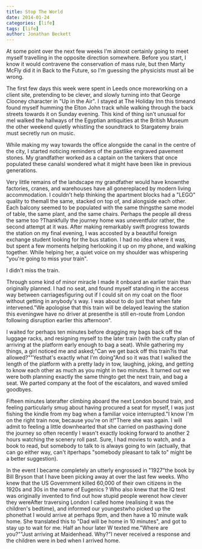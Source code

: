 ```yaml
---
title: Stop The World
date: 2014-01-24
categories: [life]
tags: [life]
author: Jonathan Beckett
---
```


At some point over the next few weeks I'm almost certainly going to meet myself travelling in the opposite direction somewhere. Before you start, I know it would contravene the conservation of mass rule, but then Marty McFly did it in Back to the Future, so I'm guessing the physicists must all be wrong.

The first few days this week were spent in Leeds once moreworking on a client site, pretending to be clever, and slowly turning into that George Clooney character in "Up in the Air". I stayed at The Holiday Inn this timeand found myself humming the Elton John track while walking through the back streets towards it on Sunday evening. This kind of thing isn't unusual for meI walked the hallways of the Egyptian antiquities at the British Museum the other weekend quietly whistling the soundtrack to Stargatemy brain must secretly run on music.

While making my way towards the office alongside the canal in the centre of the city, I started noticing reminders of the pastlike engraved pavement stones. My grandfather worked as a captain on the tankers that once populated these canalsI wondered what it might have been like in previous generations.

Very little remains of the landscape my grandfather would have knownthe factories, cranes, and warehouses have all gonereplaced by modern living accommodation. I couldn't help thinking the apartment blocks had a "LEGO" quality to themall the same, stacked on top of, and alongside each other. Each balcony seemed to be populated with the same thingsthe same model of table, the same plant, and the same chairs. Perhaps the people all dress the same too ?Thankfully the journey home was uneventfulor rather, the second attempt at it was. After making remarkably swift progress towards the station on my final evening, I was accosted by a beautiful foreign exchange student looking for the bus station. I had no idea where it was, but spent a few moments helping herlooking it up on my phone, and walking together. While helping her, a quiet voice on my shoulder was whispering "you're going to miss your train".

I didn't miss the train.

Through some kind of minor miracle I made it onboard an earlier train than originally planned. I had no seat, and found myself standing in the access way between carriagesfiguring out if I could sit on my coat on the floor without getting in anybody's way. I was about to do just that when fate intervened."We apologise that this train will be delayed leaving the station this eveningwe have no driver at presenthe is still en-route from London following disruption earlier this afternoon".

I waited for perhaps ten minutes before dragging my bags back off the luggage racks, and resigning myself to the later train (with the crafty plan of arriving at the platform early enough to bag a seat). While gathering my things, a girl noticed me and asked;"Can we get back off this train?is that allowed?""Yesthat's exactly what I'm doing"And so it was that I walked the length of the platform with a pretty lady in tow, laughing, joking, and getting to know each other as much as you might in two minutes. It turned out we were both planning exactly the same thingto get the next train, and bag a seat. We parted company at the foot of the escalators, and waved smiled goodbyes.

Fifteen minutes laterafter climbing aboard the next London bound train, and feeling particularly smug about having procured a seat for myself, I was just fishing the kindle from my bag when a familiar voice interrupted."I know I'm on the right train now, because you're on it!"There she was again. I will admit to feeling a little downhearted that she carried on pasthaving done the journey so often recently I wasn't exactly looking forward to another 2 hours watching the scenery roll past. Sure, I had movies to watch, and a book to read, but somebody to talk to is always going to win (actually, that can go either way, can't itperhaps "somebody pleasant to talk to" might be a better suggestion).

In the event I became completely an utterly engrossed in "1927"the book by Bill Bryson that I have been picking away at over the last few weeks. Who knew that the US Government killed 60,000 of their own citizens in the 1920s and 30s in the name of Eugenics ? Who also knew that the IQ test was originally invented to find out how stupid people werenot how clever they wereAfter traversing London I called home (realising it was the children's bedtime), and informed our youngestwho picked up the phonethat I would arrive at perhaps 9pm, and then have a 10 minute walk home. She translated this to "Dad will be home in 10 minutes", and got to stay up to wait for me. Half an hour later W texted me."Where are you?""Just arriving at Maidenhead. Why?"I never received a response and the children were in bed when I arrived home.